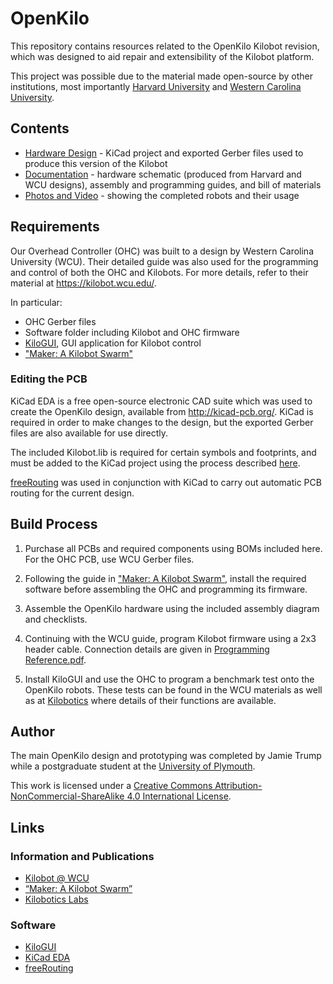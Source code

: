 # OpenKilo

This repository contains resources related to the OpenKilo Kilobot revision, which was designed to aid repair and extensibility of the Kilobot platform.

This project was possible due to the material made open-source by other institutions, most importantly [Harvard University](https://ssr.seas.harvard.edu/kilobots) and [Western Carolina University](https://kilobot.wcu.edu/).


## Contents

* [Hardware Design](Hardware%20Design/) - KiCad project and exported Gerber files used to produce this version of the Kilobot
* [Documentation](Documentation/) - hardware schematic (produced from Harvard and WCU designs), assembly and programming guides, and bill of materials
* [Photos and Video](Photos%20and%20Video/) - showing the completed robots and their usage


## Requirements

Our Overhead Controller (OHC) was built to a design by Western Carolina University (WCU). Their detailed guide was also used for the programming and control of both the OHC and Kilobots. For more details, refer to their material at https://kilobot.wcu.edu/.

In particular:

* OHC Gerber files
* Software folder including Kilobot and OHC firmware
* [KiloGUI](https://github.com/acornejo/kilogui), GUI application for Kilobot control
* ["Maker: A Kilobot Swarm"](https://www.asee.org/public/conferences/64/papers/15441/view)

### Editing the PCB
KiCad EDA is a free open-source electronic CAD suite which was used to create the OpenKilo design, available from http://kicad-pcb.org/. KiCad is required in order to make changes to the design, but the exported Gerber files are also available for use directly.

The included Kilobot.lib is required for certain symbols and footprints, and must be added to the KiCad project using the process described [here](https://forum.kicad.info/t/library-management-in-kicad-version-5/14636).

[freeRouting](https://freerouting.org/) was used in conjunction with KiCad to carry out automatic PCB routing for the current design.


## Build Process
1. Purchase all PCBs and required components using BOMs included here. For the OHC PCB, use WCU Gerber files.

2. Following the guide in ["Maker: A Kilobot Swarm"](https://www.asee.org/public/conferences/64/papers/15441/view), install the required software before assembling the OHC and programming its firmware.

3. Assemble the OpenKilo hardware using the included assembly diagram and checklists.

4. Continuing with the WCU guide, program Kilobot firmware using a 2x3 header cable. Connection details are given in [Programming Reference.pdf](Documentation/Programming%20Reference.pdf).

5. Install KiloGUI and use the OHC to program a benchmark test onto the OpenKilo robots. These tests can be found in the WCU materials as well as at [Kilobotics](https://www.kilobotics.com/labs) where details of their functions are available.


## Author
The main OpenKilo design and prototyping was completed by Jamie Trump while a postgraduate student at the [University of Plymouth](https://www.plymouth.ac.uk/).

This work is licensed under a [Creative Commons Attribution-NonCommercial-ShareAlike 4.0 International License](http://creativecommons.org/licenses/by-nc-sa/4.0/).


## Links

### Information and Publications
* [Kilobot @ WCU](https://kilobot.wcu.edu/)
* [“Maker: A Kilobot Swarm”](https://www.asee.org/public/conferences/64/papers/15441/view)
* [Kilobotics Labs](https://www.kilobotics.com/labs)

### Software
* [KiloGUI](https://github.com/acornejo/kilogui)
* [KiCad EDA](http://kicad-pcb.org/)
* [freeRouting](https://freerouting.org/)
